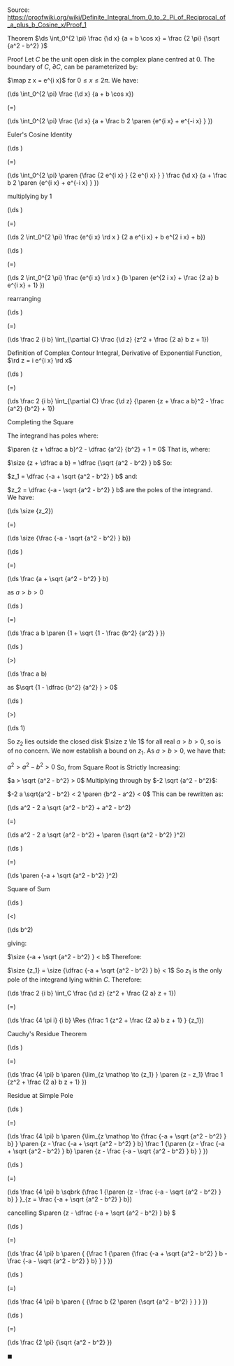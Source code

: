 # 

Source: https://proofwiki.org/wiki/Definite_Integral_from_0_to_2_Pi_of_Reciprocal_of_a_plus_b_Cosine_x/Proof_1

Theorem
$\ds \int_0^{2 \pi} \frac {\d x} {a + b \cos x} = \frac {2 \pi} {\sqrt {a^2 - b^2} }$


Proof
Let $C$ be the unit open disk in the complex plane centred at $0$. 
The boundary of $C$, $\partial C$, can be parameterized by: 

$\map z x = e^{i x}$
for $0 \le x \le 2 \pi$. 
We have:














\(\ds \int_0^{2 \pi} \frac {\d x} {a + b \cos x}\)

\(=\)







\(\ds \int_0^{2 \pi} \frac {\d x} {a + \frac b 2 \paren {e^{i x} + e^{-i x} } }\)





Euler's Cosine Identity














\(\ds \)

\(=\)







\(\ds \int_0^{2 \pi} \paren {\frac {2 e^{i x} } {2 e^{i x} } } \frac {\d x} {a + \frac b 2 \paren {e^{i x} + e^{-i x} } }\)





multiplying by $1$














\(\ds \)

\(=\)







\(\ds 2 \int_0^{2 \pi} \frac {e^{i x} \rd x } {2 a e^{i x} + b e^{2 i x} + b}\)




















\(\ds \)

\(=\)







\(\ds 2 \int_0^{2 \pi} \frac {e^{i x} \rd x } {b \paren {e^{2 i x} + \frac {2 a} b e^{i x} + 1} }\)





rearranging














\(\ds \)

\(=\)







\(\ds \frac 2 {i b} \int_{\partial C} \frac {\d z} {z^2 + \frac {2 a} b z + 1}\)





Definition of Complex Contour Integral, Derivative of Exponential Function, $\rd z = i e^{i x} \rd x$














\(\ds \)

\(=\)







\(\ds \frac 2 {i b} \int_{\partial C} \frac {\d z} {\paren {z + \frac a b}^2 - \frac {a^2} {b^2} + 1}\)





Completing the Square



The integrand has poles where: 

$\paren {z + \dfrac a b}^2 - \dfrac {a^2} {b^2} + 1 = 0$
That is, where: 

$\size {z + \dfrac a b} = \dfrac {\sqrt {a^2 - b^2} } b$
So: 

$z_1 = \dfrac {-a + \sqrt {a^2 - b^2} } b$
and:

$z_2 = \dfrac {-a - \sqrt {a^2 - b^2} } b$
are the poles of the integrand.  
We have: 














\(\ds \size {z_2}\)

\(=\)







\(\ds \size {\frac {-a - \sqrt {a^2 - b^2} } b}\)




















\(\ds \)

\(=\)







\(\ds \frac {a + \sqrt {a^2 - b^2} } b\)





as $a > b > 0$














\(\ds \)

\(=\)







\(\ds \frac a b \paren {1 + \sqrt {1 - \frac {b^2} {a^2} } }\)




















\(\ds \)

\(>\)







\(\ds \frac a b\)





as $\sqrt {1 - \dfrac {b^2} {a^2} } > 0$














\(\ds \)

\(>\)







\(\ds 1\)









So $z_2$ lies outside the closed disk $\size z \le 1$ for all real $a > b > 0$, so is of no concern. 
We now establish a bound on $z_1$. 
As $a > b > 0$, we  have that: 

$a^2 > a^2 - b^2 > 0$
So, from Square Root is Strictly Increasing: 

$a > \sqrt {a^2 - b^2} > 0$
Multiplying through by $-2 \sqrt {a^2 - b^2}$: 

$-2 a \sqrt{a^2 - b^2} < 2 \paren {b^2 - a^2} < 0$
This can be rewritten as: 














\(\ds a^2 - 2 a \sqrt {a^2 - b^2} + a^2 - b^2\)

\(=\)







\(\ds a^2 - 2 a \sqrt {a^2 - b^2} + \paren {\sqrt {a^2 - b^2} }^2\)




















\(\ds \)

\(=\)







\(\ds \paren {-a + \sqrt {a^2 - b^2} }^2\)





Square of Sum














\(\ds \)

\(<\)







\(\ds b^2\)









giving: 

$\size {-a + \sqrt {a^2 - b^2} } < b$
Therefore: 

$\size {z_1} = \size {\dfrac {-a + \sqrt {a^2 - b^2} } b} < 1$
So $z_1$ is the only pole of the integrand lying within $C$. 
Therefore: 














\(\ds \frac 2 {i b} \int_C \frac {\d z} {z^2 + \frac {2 a} z + 1}\)

\(=\)







\(\ds \frac {4 \pi i} {i b} \Res {\frac 1 {z^2 + \frac {2 a} b z + 1} } {z_1}\)





Cauchy's Residue Theorem














\(\ds \)

\(=\)







\(\ds \frac {4 \pi} b \paren {\lim_{z \mathop \to {z_1} } \paren {z - z_1} \frac 1 {z^2 + \frac {2 a} b z + 1} }\)





Residue at Simple Pole














\(\ds \)

\(=\)







\(\ds \frac {4 \pi} b \paren {\lim_{z \mathop \to {\frac {-a + \sqrt {a^2 - b^2} } b} } \paren {z - \frac {-a + \sqrt {a^2 - b^2} } b} \frac 1 {\paren {z - \frac {-a + \sqrt {a^2 - b^2} } b} \paren {z - \frac {-a - \sqrt {a^2 - b^2} } b} } }\)




















\(\ds \)

\(=\)







\(\ds \frac {4 \pi} b \sqbrk {\frac 1 {\paren {z - \frac {-a - \sqrt {a^2 - b^2} } b} } }_{z = \frac {-a + \sqrt {a^2 - b^2} } b}\)





cancelling $\paren {z - \dfrac {-a + \sqrt {a^2 - b^2} } b} $














\(\ds \)

\(=\)







\(\ds \frac {4 \pi} b \paren { {\frac 1 {\paren {\frac {-a + \sqrt {a^2 - b^2} } b - \frac {-a - \sqrt {a^2 - b^2} } b} } } }\)




















\(\ds \)

\(=\)







\(\ds \frac {4 \pi} b \paren { {\frac b {2 \paren {\sqrt {a^2 - b^2} } } } }\)




















\(\ds \)

\(=\)







\(\ds \frac {2 \pi} {\sqrt {a^2 - b^2} }\)









$\blacksquare$





